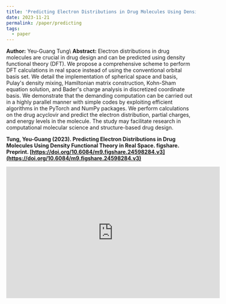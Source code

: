 ```yaml
---
title: 'Predicting Electron Distributions in Drug Molecules Using Density Functional Theory in Real Space'
date: 2023-11-21
permalink: /paper/predicting
tags:
  - paper
---
```


**Author:** Yeu-Guang Tung\\
**Abstract:** Electron distributions in drug molecules are crucial in drug design and can be predicted using density functional theory (DFT). We propose a comprehensive scheme to perform DFT calculations in real space instead of using the conventional orbital basis set. We detail the implementation of spherical space and basis, Pulay's density mixing, Hamiltonian matrix construction, Kohn-Sham equation solution, and Bader's charge analysis in discretized coordinate basis. We demonstrate that the demanding computation can be carried out in a highly parallel manner with simple codes by exploiting efficient algorithms in the PyTorch and NumPy packages. We perform calculations on the drug acyclovir and predict the electron distribution, partial charges, and energy levels in the molecule. The study may facilitate research in computational molecular science and structure-based drug design.

**Tung, Yeu-Guang (2023). Predicting Electron Distributions in Drug Molecules Using Density Functional Theory in Real Space. figshare. Preprint. [https://doi.org/10.6084/m9.figshare.24598284.v3](https://doi.org/10.6084/m9.figshare.24598284.v3)**

<iframe src="https://widgets.figshare.com/articles/24598284/embed?show_title=1" width="568" height="351" allowfullscreen frameborder="0">
